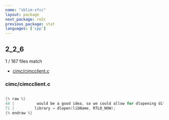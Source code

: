 ```yaml
---
name: "sblim-sfcc"
layout: package
next_package: re2c
previous_package: stat
languages: ['cpp']
---
```

## 2_2_6
1 / 167 files match

 - [cimc/cimcclient.c](#cimccimcclientc)

### cimc/cimcclient.c

```cpp

{% raw %}
44 |          would be a good idea, so we could allow for dlopening different
71 |         library = dlopen(libName, RTLD_NOW);
{% endraw %}

```